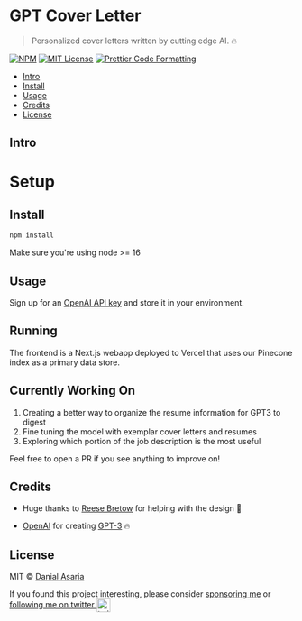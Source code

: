 # GPT Cover Letter <!-- omit in toc -->

> Personalized cover letters written by cutting edge AI. 🔥

[![NPM](https://img.shields.io/npm/v/openai.svg)](https://www.npmjs.com/package/openai) [![MIT License](https://img.shields.io/badge/license-MIT-blue)](https://github.com/transitive-bullshit/chatgpt-api/blob/main/license) [![Prettier Code Formatting](https://img.shields.io/badge/code_style-prettier-brightgreen.svg)](https://prettier.io)

- [Intro](#intro)
- [Install](#install)
- [Usage](#usage)
- [Credits](#credits)
- [License](#license)


## Intro

# Setup

## Install

```bash
npm install
```
Make sure you're using  node >= 16

## Usage

Sign up for an [OpenAI API key](https://platform.openai.com/overview) and store it in your environment.



## Running

The frontend is a Next.js webapp deployed to Vercel that uses our Pinecone index as a primary data store.

## Currently Working On

1. Creating a better way to organize the resume information for GPT3 to digest
2. Fine tuning the model with exemplar cover letters and resumes
3. Exploring which portion of the job description is the most useful

Feel free to open a PR if you see anything to improve on!


## Credits
- Huge thanks to [Reese Bretow](https://reesebretow.com/) for helping with the design 💪

- [OpenAI](https://openai.com) for creating [GPT-3](https://openai.com/product/gpt-3/) 🔥
## License

MIT © [Danial Asaria](https://danialasaria.com/)

If you found this project interesting, please consider [sponsoring me](https://github.com/sponsors/danialasaria) or <a href="https://twitter.com/danialasaria">following me on twitter <img src="https://storage.googleapis.com/saasify-assets/twitter-logo.svg" alt="twitter" height="24px" align="center"></a>